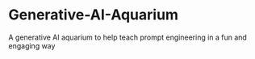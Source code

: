 # Generative-AI-Aquarium
A generative AI aquarium to help teach prompt engineering in a fun and engaging way
